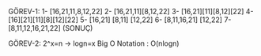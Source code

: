 GÖREV-1: 1- [16,21,11,8,12,22] 2- [16,21,11][8,12,22] 3- [16,21][11][8,12][22] 4- [16][21][11][8][12][22] 5- [16,21] [8,11] [12,22] 6- [8,11,16,21] [12,22] 7- [8,11,12,16,21,22] (SONUÇ)

GÖREV-2: 2^x=n -> logn=x Big O Notation : O(nlogn)